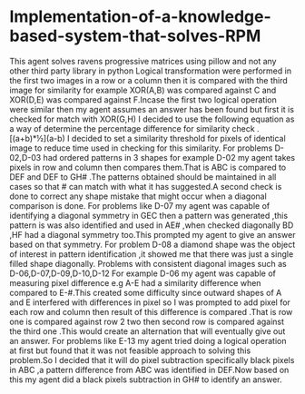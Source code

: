 # Implementation-of-a-knowledge-based-system-that-solves-RPM
This  agent solves ravens progressive matrices using pillow and not any other third party library in python
Logical transformation were performed in the first two images in a row or a column then it is compared with the third image for similarity for example XOR(A,B) was compared against C and XOR(D,E) was compared against F.Incase the first two logical operation were similar then my agent assumes an answer has been found but first it is checked for match with XOR(G,H)
I decided to use the following equation as a way of determine the percentage difference for similarity check .
[(a+b)*½]\(a-b) 
I decided to set a similarity threshold for pixels of identical image to reduce time used in checking for this similarity.
For problems D-02,D-03 had ordered patterns in 3 shapes for example D-02 my agent takes pixels in row and column then compares them.That is ABC is compared to DEF and DEF to GH# .The patterns obtained should be maintained in all cases so that # can match with what it has suggested.A second check is done to correct any shape mistake that might occur when a diagonal comparison is done.
For problems like D-07 my agent was capable of identifying a diagonal symmetry in GEC then a pattern was generated ,this pattern is was also identified and used in AE#  ,when checked diagonally BD ,HF had a diagonal symmetry too.This prompted my agent to give an answer based on that symmetry.
For problem D-08 a diamond shape was the object of interest in pattern identification ,it showed me that there was just a single filled shape diagonally.
Problems with consistent diagonal images such as D-06,D-07,D-09,D-10,D-12
For example D-06 my agent was capable of measuring pixel difference e.g A-E had a similarity difference when compared to E-#.This created some difficulty since outward shapes of A and E interfered with differences in pixel so I was prompted to add pixel for each row and column then result of this difference is compared .That is row one is compared against row 2 two then second row is compared against the third one .This would create an alternation that will eventually give out an answer.
For problems like E-13 my agent tried doing a logical operation at first but found that it was not feasible approach to solving this problem.So I decided that it will do pixel subtraction specifically black pixels in ABC ,a pattern difference from ABC was identified in DEF.Now based on this my agent did a black pixels subtraction in GH#  to identify an answer.

